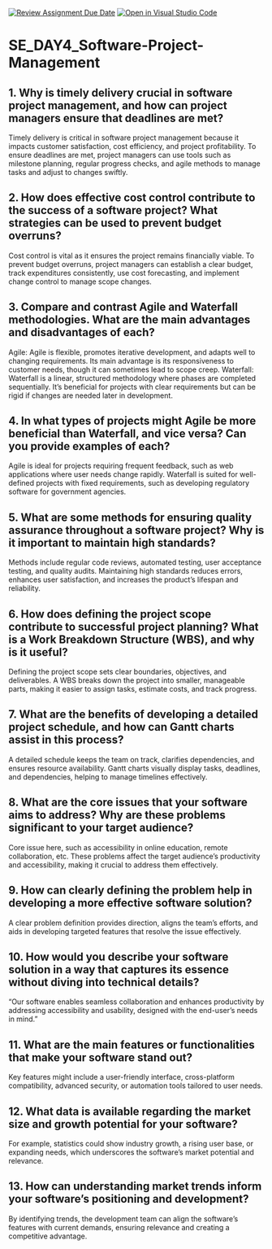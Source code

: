 [![Review Assignment Due Date](https://classroom.github.com/assets/deadline-readme-button-22041afd0340ce965d47ae6ef1cefeee28c7c493a6346c4f15d667ab976d596c.svg)](https://classroom.github.com/a/9pw6JKcu)
[![Open in Visual Studio Code](https://classroom.github.com/assets/open-in-vscode-2e0aaae1b6195c2367325f4f02e2d04e9abb55f0b24a779b69b11b9e10269abc.svg)](https://classroom.github.com/online_ide?assignment_repo_id=17104523&assignment_repo_type=AssignmentRepo)
# SE_DAY4_Software-Project-Management
## 1. Why is timely delivery crucial in software project management, and how can project managers ensure that deadlines are met?

Timely delivery is critical in software project management because it impacts customer satisfaction, cost efficiency, and project profitability. To ensure deadlines are met, project managers can use tools such as milestone planning, regular progress checks, and agile methods to manage tasks and adjust to changes swiftly.




## 2. How does effective cost control contribute to the success of a software project? What strategies can be used to prevent budget overruns?

Cost control is vital as it ensures the project remains financially viable. To prevent budget overruns, project managers can establish a clear budget, track expenditures consistently, use cost forecasting, and implement change control to manage scope changes.



## 3. Compare and contrast Agile and Waterfall methodologies. What are the main advantages and disadvantages of each?

Agile: Agile is flexible, promotes iterative development, and adapts well to changing requirements. Its main advantage is its responsiveness to customer needs, though it can sometimes lead to scope creep.
Waterfall: Waterfall is a linear, structured methodology where phases are completed sequentially. It’s beneficial for projects with clear requirements but can be rigid if changes are needed later in development.



## 4. In what types of projects might Agile be more beneficial than Waterfall, and vice versa? Can you provide examples of each?

Agile is ideal for projects requiring frequent feedback, such as web applications where user needs change rapidly.
Waterfall is suited for well-defined projects with fixed requirements, such as developing regulatory software for government agencies.


## 5. What are some methods for ensuring quality assurance throughout a software project? Why is it important to maintain high standards?

Methods include regular code reviews, automated testing, user acceptance testing, and quality audits. Maintaining high standards reduces errors, enhances user satisfaction, and increases the product’s lifespan and reliability.



## 6. How does defining the project scope contribute to successful project planning? What is a Work Breakdown Structure (WBS), and why is it useful?


Defining the project scope sets clear boundaries, objectives, and deliverables. A WBS breaks down the project into smaller, manageable parts, making it easier to assign tasks, estimate costs, and track progress.


## 7. What are the benefits of developing a detailed project schedule, and how can Gantt charts assist in this process?

A detailed schedule keeps the team on track, clarifies dependencies, and ensures resource availability. Gantt charts visually display tasks, deadlines, and dependencies, helping to manage timelines effectively.

## 8. What are the core issues that your software aims to address? Why are these problems significant to your target audience?

Core issue here, such as accessibility in online education, remote collaboration, etc. These problems affect the target audience’s productivity and accessibility, making it crucial to address them effectively.

## 9. How can clearly defining the problem help in developing a more effective software solution?

A clear problem definition provides direction, aligns the team’s efforts, and aids in developing targeted features that resolve the issue effectively.


## 10. How would you describe your software solution in a way that captures its essence without diving into technical details?

“Our software enables seamless collaboration and enhances productivity by addressing accessibility and usability, designed with the end-user’s needs in mind.”


## 11. What are the main features or functionalities that make your software stand out?

Key features might include a user-friendly interface, cross-platform compatibility, advanced security, or automation tools tailored to user needs.

## 12. What data is available regarding the market size and growth potential for your software?

For example, statistics could show industry growth, a rising user base, or expanding needs, which underscores the software’s market potential and relevance.

## 13. How can understanding market trends inform your software’s positioning and development?

By identifying trends, the development team can align the software’s features with current demands, ensuring relevance and creating a competitive advantage.
